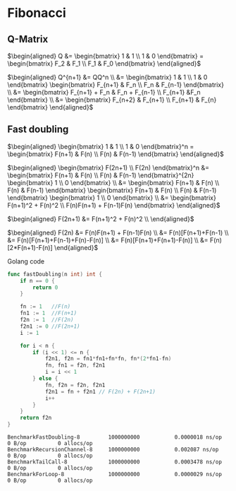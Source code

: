 # Fibonacci

## Q-Matrix

$\begin{aligned}
Q &= \begin{bmatrix} 1 & 1 \\ 1 & 0 \end{bmatrix} = \begin{bmatrix} F_2 & F_1 \\ F_1 & F_0 \end{bmatrix}
\end{aligned}$

$\begin{aligned}
Q^{n+1} &= QQ^n \\ 
        &= \begin{bmatrix} 1 & 1 \\ 1 & 0 \end{bmatrix} \begin{bmatrix} F_{n+1} & F_n \\ F_n & F_{n-1} \end{bmatrix} \\
        &= \begin{bmatrix} F_{n+1} + F_n & F_n + F_{n-1} \\ F_{n+1} &F_n \end{bmatrix} \\
        &= \begin{bmatrix} F_{n+2} & F_{n+1} \\ F_{n+1} & F_{n} \end{bmatrix}
\end{aligned}$

## Fast doubling

$\begin{aligned}
\begin{bmatrix} 1 & 1 \\ 1 & 0 \end{bmatrix}^n = \begin{bmatrix} F(n+1) & F(n) \\ F(n) & F(n-1) \end{bmatrix}
\end{aligned}$

$\begin{aligned}
\begin{bmatrix} F(2n+1) \\ F(2n) \end{bmatrix}^n &= \begin{bmatrix} F(n+1) & F(n) \\ F(n) & F(n-1) \end{bmatrix}^{2n} \begin{bmatrix} 1 \\ 0 \end{bmatrix} \\
                                                 &= \begin{bmatrix} F(n+1) & F(n) \\ F(n) & F(n-1) \end{bmatrix} \begin{bmatrix} F(n+1) & F(n) \\ F(n) & F(n-1) \end{bmatrix} \begin{bmatrix} 1 \\ 0 \end{bmatrix} \\
                                                 &= \begin{bmatrix} F(n+1)^2 + F(n)^2 \\ F(n)F(n+1) + F(n-1)F(n) \end{bmatrix}
\end{aligned}$


$\begin{aligned}
F(2n+1)  &= F(n+1)^2 + F(n)^2 \\
\end{aligned}$

$\begin{aligned}
F(2n)  &= F(n)F(n+1) + F(n-1)F(n) \\
       &= F(n)[F(n+1)+F(n-1) \\
       &= F(n)[F(n+1)+F(n-1)+F(n)-F(n)] \\
       &= F(n)[F(n+1)+F(n+1)-F(n)] \\
       &= F(n)[2*F(n+1)-F(n)]
\end{aligned}$

Golang code

```go
func fastDoubling(n int) int {
	if n == 0 {
		return 0
	}

	fn := 1   //F(n)
	fn1 := 1  //F(n+1)
	f2n := 1  //F(2n)
	f2n1 := 0 //F(2n+1)
	i := 1

	for i < n {
		if (i << 1) <= n {
			f2n1, f2n = fn1*fn1+fn*fn, fn*(2*fn1-fn)
			fn, fn1 = f2n, f2n1
			i = i << 1
		} else {
			fn, f2n = f2n, f2n1
			f2n1 = fn + f2n1 // F(2n) + F(2n+1)
			i++
		}
	}
	return f2n
}
```


```
BenchmarkFastDoubling-8       	1000000000	         0.0000018 ns/op	       0 B/op	       0 allocs/op
BenchmarkRecursionChannel-8   	1000000000	         0.002087 ns/op	               0 B/op	       0 allocs/op
BenchmarkTailCall-8           	1000000000	         0.0003478 ns/op	       0 B/op	       0 allocs/op
BenchmarkForLoop-8            	1000000000	         0.0000029 ns/op	       0 B/op	       0 allocs/op
```
